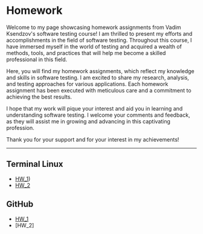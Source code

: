 # Homework
<p>Welcome to my page showcasing homework assignments from Vadim Ksendzov's software testing course! I am thrilled to present my efforts and accomplishments in the field of software testing. Throughout this course, I have immersed myself in the world of testing and acquired a wealth of methods, tools, and practices that will help me become a skilled professional in this field.

Here, you will find my homework assignments, which reflect my knowledge and skills in software testing. I am excited to share my research, analysis, and testing approaches for various applications. Each homework assignment has been executed with meticulous care and a commitment to achieving the best results.

I hope that my work will pique your interest and aid you in learning and understanding software testing. I welcome your comments and feedback, as they will assist me in growing and advancing in this captivating profession.

Thank you for your support and for your interest in my achievements!</p>

---

<h2>Terminal Linux</h2>

* [HW_1](https://github.com/Svitlana-Anders/Homework/blob/71d54452aa982cd1019c6c835060b3bd977166ff/Terminal_Linux(GitBash)_1.md))
* [HW_2](https://github.com/Svitlana-Anders/Homework/blob/31cf4fb2ca293f06b6c40c4e36516bbf581a9cc6/Terminal_Linux(GitBash)_2.md)

<h2>GitHub</h2>

* [HW_1](https://github.com/Svitlana-Anders/Homework/blob/e47b539bd2085fb90feb152761ec83ca5d72cfee/GitHub_HW_1.md)
* [HW_2]
